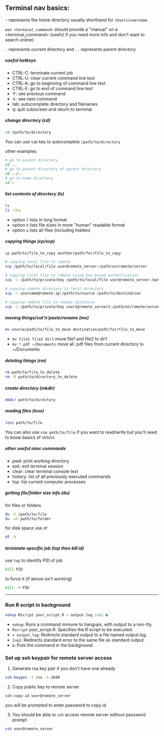 ## Terminal nav basics:

`~` represents the home directory usually shorthand for `/Users/username`

`man <terminal_command>` should provide a "manual" on a <terminal_command> (useful if you need more info and don't want to search online)

`.` represents current directory and `..` represents parent directory

##### useful hotkeys 
* CTRL-C: terminate current job
* CTRL-U: clear current command line text
* CTRL-A: go to beginning of command line text
* CTRL-E: go to end of command line text
* ↑: see previous command
* ↓: see next command
* tab: autocomplete directory and filenames
* q: quit subscreen and return to terminal

##### change directory (cd)
```bash
cd /path/to/directory
```
You can use `tab` key to autocomplete `/path/to/directory`

other examples:
```bash
# go to parent directory
cd ..
# go to parent directory of parent directory
cd ../..
# go to home directory
cd ~
```

##### list contents of directory (ls)
```bash
ls
ls -lha
```
* option `l` lists in long format
* option `h` lists file sizes in more "human" readable format
* option `a` lists all files (including hidden)
  
##### copying things (cp/scp)
```bash
cp path/to/file_to_copy another/path/for/file_to_copy

# copying local file to remote
scp /path/to/local/file user@remote_server:/path/on/remote/server

# copying local file to remote using key-based authentication
scp -i /path/to/private/key /path/to/local/file user@remote_server:/path/on/remote/server

# copying remote directory to local directory
scp -r username@remote.ip:/path/to/source /path/to/destination

# copying remote file to remote directory
scp -i /path/to/private/key user1@remote_server1:/path/on/remote/server1/file user2@remote_server2:/path/on/remote/server2
```

##### moving things/cut'n'paste/rename (mv)
```bash
mv source/path/to/file_to_move destination/path/for/file_to_move
```
* `mv file1 file2 dir1` move file1 and file2 to dir1
* `mv *.pdf ~/Documents` move all .pdf files from current directory to ~/Documents
  
##### deleting things (rm)
```bash
rm path/to/file_to_delete
rm -R path/to/directory_to_delete
```

##### create directory (mkdir)
```bash
mkdir path/to/directory
```

##### reading files (less)
```bash
less path/to/file
```
You can also use `vim path/to/file` if you want to read/write but you'll need to know basics of vim/vi.

##### other useful misc commands 
* pwd: print working directory
* exit: exit terminal session
* clear: clear terminal console text
* history: list of all previously executed commands
* top: list current computer processes

##### getting file/folder size info (du)

for files or folders
```bash
du -h /path/to/file
du -sh path/to/folder
```

for disk space use `df`
```bash
df -h
```

##### terminate specific job (top then kill id)

use `top` to identify PID of job

```bash
kill PID
```
to force it (if above isn't working) 
```bash
kill -9 PID
```

---

### Run R script in background

```bash
nohup Rscript your_script.R > output.log 2>&1 &
```
- `nohup`: Runs a command immune to hangups, with output to a non-tty.
- `Rscript` your_script.R: Specifies the R script to be executed.
- `> output.log`: Redirects standard output to a file named output.log.
- `2>&1`: Redirects standard error to the same file as standard output.
- `&`: Puts the command in the background. 

### Set up ssh keypair for remote server access

1. Generate rsa key pair if you don't have one already
```bash
ssh-keygen -t rsa -b 2048
```
2. Copy public key to remote server
```bash
ssh-copy-id user@remote_server
```
you will be prompted to enter password to copy id

3. You should be able to `ssh` access remote server without password prompt
```bash
ssh user@remote_server
```
